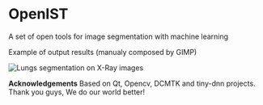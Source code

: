 # OpenIST

A set of open tools for image segmentation with machine learning

Example of output results (manualy composed by GIMP)

![Lungs segmentation on X-Ray images](https://github.com/pi-null-mezon/OpenIST/blob/master/Sharedfiles/Pretrained/LungsExample.jpg)


**Acknowledgements**
Based on Qt, Opencv, DCMTK and tiny-dnn projects. Thank you guys, We do our world better!
